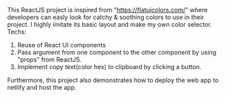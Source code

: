This ReactJS project is inspired from "https://flatuicolors.com/" where developers can easly look for catchy & soothing colors to use in their project. I highly imitate its basic layout and make my own
color selector.
Techs:
1. Reuse of React UI components
2. Pass argument from one component to the other component by using "props" from ReactJS.
3. Implement copy text(color hex) to clipboard by clicking a button.

Furthermore, this project also demonstrates how to deploy the web app to netlify and host the app.